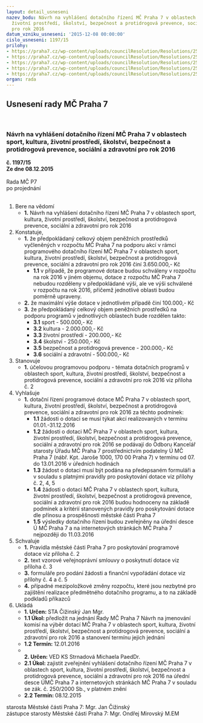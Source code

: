 ```yaml
---
layout: detail_usneseni
nazev_bodu: Návrh na vyhlášení dotačního řízení MČ Praha 7 v oblastech sport, kultura,
  životní prostředí, školství, bezpečnost a protidrogová prevence, sociální a zdravotní
  pro rok 2016
datum_vzniku_usneseni: '2015-12-08 00:00:00'
cislo_usneseni: 1197/15
prilohy:
- https://praha7.cz/wp-content/uploads/councilResolution/Resolutions/25652/79-15-m43d_obecne_dotace_2016_vyhlaseni.doc
- https://praha7.cz/wp-content/uploads/councilResolution/Resolutions/25652/79-15-pravidla_pro_poskytovani_dotace_2016_ks.doc
- https://praha7.cz/wp-content/uploads/councilResolution/Resolutions/25652/79-15-vzorova_smlouva_o_poskytnuti_dotace_2016.doc
- https://praha7.cz/wp-content/uploads/councilResolution/Resolutions/25652/79-15-1336_P4.doc
- https://praha7.cz/wp-content/uploads/councilResolution/Resolutions/25652/79-15-financni_vyporadani_dotace_2016.doc
organ: rada
---
```

<div id="ucUsn_pList" class="usn">
	<span><h2>Usnesení rady MČ Praha 7 </h2>
<br></span><div class="standBody">
<span><h3>Návrh na vyhlášení dotačního řízení MČ Praha 7 v oblastech sport, kultura, životní prostředí, školství, bezpečnost a protidrogová prevence, sociální a zdravotní pro rok 2016</h3></span><div class="center">
		<strong>č. 1197/15</strong><br>
	</div>
<div class="center">
		<strong>Ze dne 08.12.2015</strong><br><br>
	</div>Rada MČ P7<br> po projednání<br><br><ol>
<li>Bere na vědomí<ul><li>
<strong>1.</strong> Návrh na vyhlášení dotačního řízení MČ Praha 7 v oblastech sport, kultura, životní prostředí, školství, bezpečnost a protidrogová prevence, sociální  a zdravotní pro rok 2016</li></ul>
</li>
<li>Konstatuje,<ul>
<li>
<strong>1.</strong> že předpokládaný celkový objem peněžních prostředků vyčleněných v rozpočtu MČ Praha 7 na podporu akcí v rámci programového dotačního řízení MČ Praha 7 v oblastech sport, kultura, životní prostředí, školství, bezpečnost a protidrogová prevence, sociální a zdravotní pro rok 2016 činí 3.650.000,- Kč<ul><li>
<strong>1.1</strong> v případě, že programové dotace budou schváleny v rozpočtu na rok 2016  v jiném objemu, dotace z rozpočtu MČ Praha 7 nebudou rozděleny v předpokládané výši, ale ve výši schválené v rozpočtu na rok 2016, přičemž jednotlivé oblasti budou poměrně upraveny.</li></ul>
</li>
<li>
<strong>2.</strong> že maximální výše dotace v jednotlivém případě činí 100.000,- Kč</li>
<li>
<strong>3.</strong> že předpokládaný celkový objem peněžních prostředků na podporu programů v jednotlivých oblastech bude rozdělen takto:<ul>
<li>
<strong>3.1</strong> sport - 500.000,- Kč</li>
<li>
<strong>3.2</strong> kultura - 2.000.000,- Kč</li>
<li>
<strong>3.3</strong> životní prostředí - 200.000,- Kč</li>
<li>
<strong>3.4</strong> školství - 250.000,- Kč</li>
<li>
<strong>3.5</strong> bezpečnost a protidrogová prevence - 200.000,- Kč</li>
<li>
<strong>3.6</strong> sociální a zdravotní - 500.000,- Kč </li>
</ul>
</li>
</ul>
</li>
<li>Stanovuje<ul><li>
<strong>1.</strong> účelovou programovou podporu - témata dotačních programů v oblastech sport, kultura, životní prostředí, školství, bezpečnost a protidrogová prevence, sociální  a zdravotní pro rok 2016 viz příloha č. 2</li></ul>
</li>
<li>Vyhlašuje<ul><li>
<strong>1.</strong> dotační řízení programové dotace MČ Praha 7 v oblastech sport, kultura, životní prostředí, školství, bezpečnost a protidrogová prevence, sociální a zdravotní pro rok 2016 za těchto podmínek:<ul>
<li>
<strong>1.1</strong> žádosti o dotaci se musí týkat akcí realizovaných v termínu 01.01.-31.12.2016</li>
<li>
<strong>1.2</strong> žádosti o dotaci MČ Praha 7 v oblastech sport, kultura, životní prostředí, školství, bezpečnost a protidrogová prevence, sociální a zdravotní pro rok 2016 se podávají do Odboru Kancelář starosty Úřadu MČ Praha 7 prostřednictvím podatelny Ú MČ Praha 7 (nábř. Kpt. Jaroše 1000, 170 00 Praha 7) v termínu od 07. do 13.01.2016 v úředních hodinách</li>
<li>
<strong>1.3</strong> žádost o dotaci musí být podána na předepsaném formuláři a v souladu s platnými pravidly pro poskytování dotace viz přílohy č. 2, 4, 5</li>
<li>
<strong>1.4</strong> žádosti o dotaci MČ Praha 7 v oblastech sport, kultura, životní prostředí, školství, bezpečnost a protidrogová prevence, sociální a zdravotní pro rok 2016 budou hodnoceny na základě podmínek a kritérií stanovených pravidly pro poskytování dotace dle přínosu a prospěšnosti městské části Praha 7</li>
<li>
<strong>1.5</strong> výsledky dotačního řízení budou zveřejněny na úřední desce Ú MČ Praha 7  a na internetových stránkách MČ Praha 7 nejpozději do 11.03.2016</li>
</ul>
</li></ul>
</li>
<li>Schvaluje<ul>
<li>
<strong>1.</strong> Pravidla městské části Praha 7 pro poskytování programové dotace viz příloha č. 2</li>
<li>
<strong>2.</strong> text vzorové veřejnoprávní smlouvy o poskytnutí dotace viz příloha č. 3</li>
<li>
<strong>3.</strong> formuláře pro podání žádosti a finanční vypořádání dotace viz přílohy č. 4 a č. 5</li>
<li>
<strong>4.</strong> případné mezipoložkové změny rozpočtu, které jsou nezbytné pro zajištění realizace předmětného dotačního programu, a to na základě podkladů příkazců             </li>
</ul>
</li>
<li>Ukládá<ul>
<li>
<strong>1. Určen: </strong>STA Čižinský Jan Mgr.</li>
<li>
<strong>1.1 Úkol: </strong>předložit na jednání Rady MČ Praha 7 Návrh na jmenování komisí na výběr dotací MČ Praha 7 v oblastech sport, kultura, životní prostředí, školství, bezpečnost a protidrogová prevence, sociální a zdravotní pro rok 2016  a stanovení termínu jejich jednání</li>
<li>
<strong>1.2 Termín: </strong>12.01.2016</li>
<li>
<strong><br>2. Určen: </strong>VED KS Strnadová Michaela PaedDr.</li>
<li>
<strong>2.1 Úkol: </strong>zajistit zveřejnění vyhlášení dotačního řízení MČ Praha 7 v oblastech sport, kultura, životní prostředí, školství, bezpečnost a protidrogová prevence, sociální a zdravotní pro rok 2016 na úřední desce ÚMČ Praha 7  a internetových stránkách MČ Praha 7 v souladu se zák. č. 250/2000 Sb.,  v platném znění</li>
<li>
<strong>2.2 Termín: </strong>08.12.2015</li>
</ul>
</li>
</ol>starosta Městské části Praha 7: Mgr. Jan Čižinský<br>zástupce starosty Městské části Praha 7: Mgr. Ondřej Mirovský M.EM 
</div>
</div>